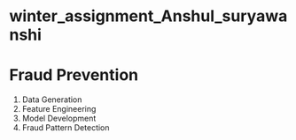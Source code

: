 # winter_assignment_Anshul_suryawanshi
# Fraud Prevention
1) Data Generation
2) Feature Engineering
3) Model Development
4) Fraud Pattern Detection
